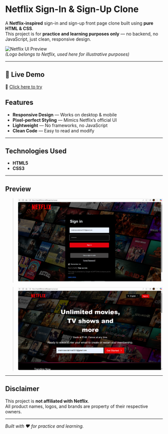 # Netflix Sign-In & Sign-Up Clone

A **Netflix-inspired** sign-in and sign-up front page clone built using **pure HTML & CSS**.  
This project is for **practice and learning purposes only** — no backend, no JavaScript, just clean, responsive design.

![Netflix UI Preview](https://upload.wikimedia.org/wikipedia/commons/0/08/Netflix_2015_logo.svg)  
*(Logo belongs to Netflix, used here for illustrative purposes)*

---

## 🚀 Live Demo  
🔗 [Click here to try](https://mynetfliclone.netlify.app/)  

##  Features
-  **Responsive Design** — Works on desktop & mobile  
-  **Pixel-perfect Styling** — Mimics Netflix’s official UI  
-  **Lightweight** — No frameworks, no JavaScript  
-  **Clean Code** — Easy to read and modify  

---

##  Technologies Used
- **HTML5**
- **CSS3**

---

##  Preview



> ![Netflix Clone Screenshot](Neflix-clone-Preview/Netflix-demo1.png)

> ![Netflix Clone Screenshot](Neflix-clone-Preview/Neflix-demo2.png)

---

##  Disclaimer
This project is **not affiliated with Netflix**.  
All product names, logos, and brands are property of their respective owners.  

---
 *Built with ❤️ for practice and learning.*
